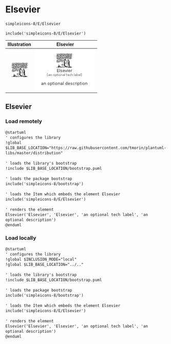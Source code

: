 # Elsevier


```text
simpleicons-8/E/Elsevier
```

```text
include('simpleicons-8/E/Elsevier')
```



| Illustration | Elsevier |
| :---: | :---: |
| ![illustration for Illustration](../../simpleicons-8/E/Elsevier.png) | ![illustration for Elsevier](../../simpleicons-8/E/Elsevier.Local.png) |




## Elsevier

### Load remotely
```plantuml
@startuml
' configures the library
!global $LIB_BASE_LOCATION="https://raw.githubusercontent.com/tmorin/plantuml-libs/master/distribution"

' loads the library's bootstrap
!include $LIB_BASE_LOCATION/bootstrap.puml

' loads the package bootstrap
include('simpleicons-8/bootstrap')

' loads the Item which embeds the element Elsevier
include('simpleicons-8/E/Elsevier')

' renders the element
Elsevier('Elsevier', 'Elsevier', 'an optional tech label', 'an optional description')
@enduml
```

### Load locally
```plantuml
@startuml
' configures the library
!global $INCLUSION_MODE="local"
!global $LIB_BASE_LOCATION="../.."

' loads the library's bootstrap
!include $LIB_BASE_LOCATION/bootstrap.puml

' loads the package bootstrap
include('simpleicons-8/bootstrap')

' loads the Item which embeds the element Elsevier
include('simpleicons-8/E/Elsevier')

' renders the element
Elsevier('Elsevier', 'Elsevier', 'an optional tech label', 'an optional description')
@enduml
```

